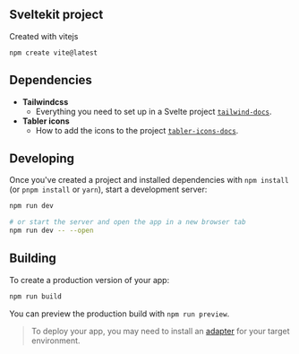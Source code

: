 
## Sveltekit project

Created with vitejs

```
npm create vite@latest
```

## Dependencies

- **Tailwindcss** 
  - Everything you need to set up in a Svelte project [`tailwind-docs`](https://tailwindcss.com/docs/guides/sveltekit).
- **Tabler icons**
  - How to add the icons to the project [`tabler-icons-docs`](https://tabler.io/docs/icons/svelte).


## Developing

Once you've created a project and installed dependencies with `npm install` (or `pnpm install` or `yarn`), start a development server:

```bash
npm run dev

# or start the server and open the app in a new browser tab
npm run dev -- --open
```

## Building

To create a production version of your app:

```bash
npm run build
```

You can preview the production build with `npm run preview`.

> To deploy your app, you may need to install an [adapter](https://kit.svelte.dev/docs/adapters) for your target environment.
